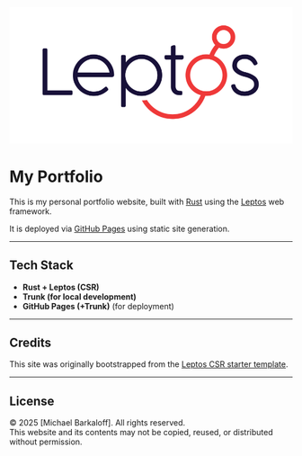 <picture>
  <source srcset="https://raw.githubusercontent.com/leptos-rs/leptos/main/docs/logos/Leptos_logo_Solid_White.svg" media="(prefers-color-scheme: dark)">
  <img src="https://raw.githubusercontent.com/leptos-rs/leptos/main/docs/logos/Leptos_logo_RGB.svg" alt="Leptos Logo">
</picture>

# My Portfolio

This is my personal portfolio website, built with [Rust](https://www.rust-lang.org/) using the [Leptos](https://github.com/leptos-rs/leptos) web framework.

It is deployed via [GitHub Pages](https://pages.github.com/) using static site generation.

---

## Tech Stack

- **Rust + Leptos (CSR)**
- **Trunk (for local development)**
- **GitHub Pages (+Trunk)** (for deployment)

---

## Credits

This site was originally bootstrapped from the [Leptos CSR starter template](https://github.com/leptos-rs/start-csr).

---

## License

© 2025 [Michael Barkaloff]. All rights reserved.  
This website and its contents may not be copied, reused, or distributed without permission.
